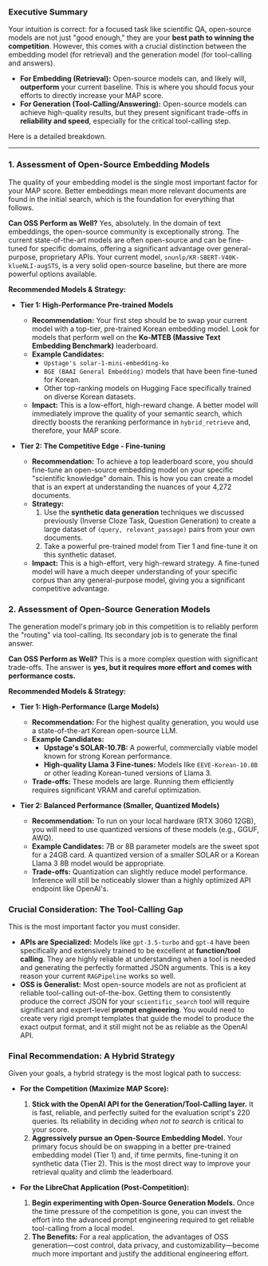 ### **Executive Summary**

Your intuition is correct: for a focused task like scientific QA, open-source models are not just "good enough," they are your **best path to winning the competition**. However, this comes with a crucial distinction between the embedding model (for retrieval) and the generation model (for tool-calling and answers).

* **For Embedding (Retrieval):** Open-source models can, and likely will, **outperform** your current baseline. This is where you should focus your efforts to directly increase your MAP score.
* **For Generation (Tool-Calling/Answering):** Open-source models can achieve high-quality results, but they present significant trade-offs in **reliability and speed**, especially for the critical tool-calling step.

Here is a detailed breakdown.

---

### **1. Assessment of Open-Source Embedding Models**

The quality of your embedding model is the single most important factor for your MAP score. Better embeddings mean more relevant documents are found in the initial search, which is the foundation for everything that follows.

**Can OSS Perform as Well?**
Yes, absolutely. In the domain of text embeddings, the open-source community is exceptionally strong. The current state-of-the-art models are often open-source and can be fine-tuned for specific domains, offering a significant advantage over general-purpose, proprietary APIs. Your current model, `snunlp/KR-SBERT-V40K-klueNLI-augSTS`, is a very solid open-source baseline, but there are more powerful options available.

**Recommended Models & Strategy:**

* **Tier 1: High-Performance Pre-trained Models**
    * **Recommendation:** Your first step should be to swap your current model with a top-tier, pre-trained Korean embedding model. Look for models that perform well on the **Ko-MTEB (Massive Text Embedding Benchmark)** leaderboard.
    * **Example Candidates:**
        * `Upstage's solar-1-mini-embedding-ko`
        * `BGE (BAAI General Embedding)` models that have been fine-tuned for Korean.
        * Other top-ranking models on Hugging Face specifically trained on diverse Korean datasets.
    * **Impact:** This is a low-effort, high-reward change. A better model will immediately improve the quality of your semantic search, which directly boosts the reranking performance in `hybrid_retrieve` and, therefore, your MAP score.

* **Tier 2: The Competitive Edge - Fine-tuning**
    * **Recommendation:** To achieve a top leaderboard score, you should fine-tune an open-source embedding model on your specific "scientific knowledge" domain. This is how you can create a model that is an expert at understanding the nuances of your 4,272 documents.
    * **Strategy:**
        1.  Use the **synthetic data generation** techniques we discussed previously (Inverse Cloze Task, Question Generation) to create a large dataset of `(query, relevant_passage)` pairs from your own documents.
        2.  Take a powerful pre-trained model from Tier 1 and fine-tune it on this synthetic dataset.
    * **Impact:** This is a high-effort, very high-reward strategy. A fine-tuned model will have a much deeper understanding of your specific corpus than any general-purpose model, giving you a significant competitive advantage.

### **2. Assessment of Open-Source Generation Models**

The generation model's primary job in this competition is to reliably perform the "routing" via tool-calling. Its secondary job is to generate the final answer.

**Can OSS Perform as Well?**
This is a more complex question with significant trade-offs. The answer is **yes, but it requires more effort and comes with performance costs.**

**Recommended Models & Strategy:**

* **Tier 1: High-Performance (Large Models)**
    * **Recommendation:** For the highest quality generation, you would use a state-of-the-art Korean open-source LLM.
    * **Example Candidates:**
        * **Upstage's SOLAR-10.7B:** A powerful, commercially viable model known for strong Korean performance.
        * **High-quality Llama 3 Fine-tunes:** Models like `EEVE-Korean-10.8B` or other leading Korean-tuned versions of Llama 3.
    * **Trade-offs:** These models are large. Running them efficiently requires significant VRAM and careful optimization.

* **Tier 2: Balanced Performance (Smaller, Quantized Models)**
    * **Recommendation:** To run on your local hardware (RTX 3060 12GB), you will need to use quantized versions of these models (e.g., GGUF, AWQ).
    * **Example Candidates:** 7B or 8B parameter models are the sweet spot for a 24GB card. A quantized version of a smaller SOLAR or a Korean Llama 3 8B model would be appropriate.
    * **Trade-offs:** Quantization can slightly reduce model performance. Inference will still be noticeably slower than a highly optimized API endpoint like OpenAI's.

### **Crucial Consideration: The Tool-Calling Gap**

This is the most important factor you must consider.

* **APIs are Specialized:** Models like `gpt-3.5-turbo` and `gpt-4` have been specifically and extensively trained to be excellent at **function/tool calling**. They are highly reliable at understanding when a tool is needed and generating the perfectly formatted JSON arguments. This is a key reason your current `RAGPipeline` works so well.
* **OSS is Generalist:** Most open-source models are not as proficient at reliable tool-calling out-of-the-box. Getting them to consistently produce the correct JSON for your `scientific_search` tool will require significant and expert-level **prompt engineering**. You would need to create very rigid prompt templates that guide the model to produce the exact output format, and it still might not be as reliable as the OpenAI API.

### **Final Recommendation: A Hybrid Strategy**



Given your goals, a hybrid strategy is the most logical path to success:

* **For the Competition (Maximize MAP Score):**
    1.  **Stick with the OpenAI API for the Generation/Tool-Calling layer.** It is fast, reliable, and perfectly suited for the evaluation script's 220 queries. Its reliability in deciding *when not to search* is critical to your score.
    2.  **Aggressively pursue an Open-Source Embedding Model.** Your primary focus should be on swapping in a better pre-trained embedding model (Tier 1) and, if time permits, fine-tuning it on synthetic data (Tier 2). This is the most direct way to improve your retrieval quality and climb the leaderboard.

* **For the LibreChat Application (Post-Competition):**
    1.  **Begin experimenting with Open-Source Generation Models.** Once the time pressure of the competition is gone, you can invest the effort into the advanced prompt engineering required to get reliable tool-calling from a local model.
    2.  **The Benefits:** For a real application, the advantages of OSS generation—cost control, data privacy, and customizability—become much more important and justify the additional engineering effort.